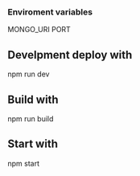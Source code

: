 ### Enviroment variables 

MONGO_URI
PORT


## Develpment deploy with 
npm run dev

## Build with 
npm run build

## Start with 
npm start
